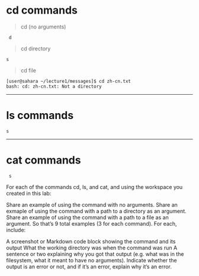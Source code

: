 # cd commands
> cd (no arguments)

``` d```

> cd directory

``` s ```
> cd file

```
[user@sahara ~/lecture1/messages]$ cd zh-cn.txt
bash: cd: zh-cn.txt: Not a directory
```
-------------------

# ls commands
```s ```

---------------

# cat commands
``` s```


 
For each of the commands cd, ls, and cat, and using the workspace you created in this lab:

Share an example of using the command with no arguments.
Share an exmaple of using the command with a path to a directory as an argument.
Share an example of using the command with a path to a file as an argument.
So that’s 9 total examples (3 for each command). For each, include:

A screenshot or Markdown code block showing the command and its output
What the working directory was when the command was run
A sentence or two explaining why you got that output (e.g. what was in the filesystem, what it meant to have no arguments).
Indicate whether the output is an error or not, and if it’s an error, explain why it’s an error.


